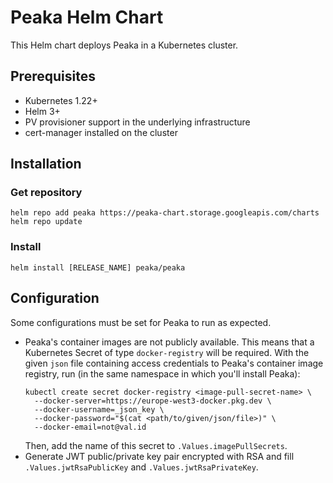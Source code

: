 # Peaka Helm Chart

This Helm chart deploys Peaka in a Kubernetes cluster.

## Prerequisites

- Kubernetes 1.22+
- Helm 3+
- PV provisioner support in the underlying infrastructure
- cert-manager installed on the cluster

## Installation
### Get repository
```shell
helm repo add peaka https://peaka-chart.storage.googleapis.com/charts
helm repo update
```

### Install
```shell
helm install [RELEASE_NAME] peaka/peaka
```

## Configuration
Some configurations must be set for Peaka to run as expected. 

- Peaka's container images are not publicly available. This means that a Kubernetes Secret of type `docker-registry`
  will be required. With the given `json` file containing access credentials to Peaka's container image registry,
  run (in the same namespace in which you'll install Peaka):
  ```shell
  kubectl create secret docker-registry <image-pull-secret-name> \
    --docker-server=https://europe-west3-docker.pkg.dev \
    --docker-username=_json_key \
    --docker-password="$(cat <path/to/given/json/file>)" \
    --docker-email=not@val.id
  ```
  Then, add the name of this secret to `.Values.imagePullSecrets`.
- Generate JWT public/private key pair encrypted with RSA and fill `.Values.jwtRsaPublicKey`
  and `.Values.jwtRsaPrivateKey`.

